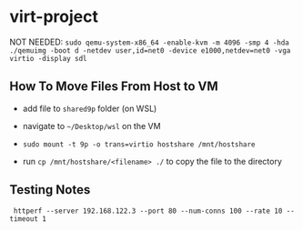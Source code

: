 # virt-project


NOT NEEDED:
`sudo qemu-system-x86_64 -enable-kvm -m 4096 -smp 4 -hda ./qemuimg -boot d -netdev user,id=net0 -device e1000,netdev=net0 -vga virtio -display sdl`

## How To Move Files From Host to VM
- add file to `shared9p` folder (on WSL)
- navigate to `~/Desktop/wsl` on the VM
- `sudo mount -t 9p -o trans=virtio hostshare /mnt/hostshare`

- run `cp /mnt/hostshare/<filename> ./` to copy the file to the directory

## Testing Notes

` httperf --server 192.168.122.3 --port 80 --num-conns 100 --rate 10 --timeout 1` 
